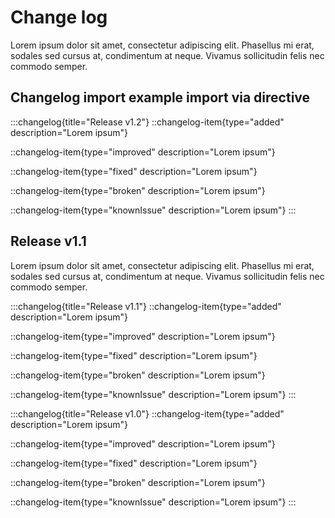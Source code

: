 # Change log

Lorem ipsum dolor sit amet, consectetur adipiscing elit. Phasellus mi erat, sodales sed cursus at, condimentum at neque. Vivamus sollicitudin felis nec commodo semper.

## Changelog import example import via directive

:::changelog{title="Release v1.2"}
::changelog-item{type="added" description="Lorem ipsum"}

::changelog-item{type="improved" description="Lorem ipsum"}

::changelog-item{type="fixed" description="Lorem ipsum"}

::changelog-item{type="broken" description="Lorem ipsum"}

::changelog-item{type="knownIssue" description="Lorem ipsum"}
:::

## Release v1.1

Lorem ipsum dolor sit amet, consectetur adipiscing elit. Phasellus mi erat, sodales sed cursus at, condimentum at neque. Vivamus sollicitudin felis nec commodo semper.

:::changelog{title="Release v1.1"}
::changelog-item{type="added" description="Lorem ipsum"}

::changelog-item{type="improved" description="Lorem ipsum"}

::changelog-item{type="fixed" description="Lorem ipsum"}

::changelog-item{type="broken" description="Lorem ipsum"}

::changelog-item{type="knownIssue" description="Lorem ipsum"}
:::

:::changelog{title="Release v1.0"}
::changelog-item{type="added" description="Lorem ipsum"}

::changelog-item{type="improved" description="Lorem ipsum"}

::changelog-item{type="fixed" description="Lorem ipsum"}

::changelog-item{type="broken" description="Lorem ipsum"}

::changelog-item{type="knownIssue" description="Lorem ipsum"}
:::

[]()&#x20;

